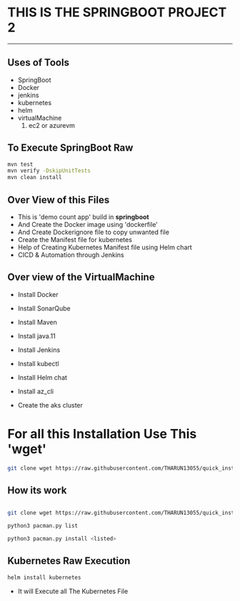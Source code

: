 # THIS IS THE SPRINGBOOT PROJECT 2

***

## Uses of Tools

- SpringBoot
- Docker
- jenkins
- kubernetes
- helm
- virtualMachine 
  1. ec2 or azurevm

## To Execute SpringBoot Raw

```bash
mvn test
mvn verify -DskipUnitTests
mvn clean install
```

## Over View of this Files

- This is 'demo count app' build in **springboot**
- And Create the Docker image using 'dockerfile' 
- And Create Dockerignore file to copy unwanted file
- Create the Manifest file for kubernetes
- Help of Creating Kubernetes Manifest file using Helm chart
- CICD & Automation through Jenkins

## Over view of the VirtualMachine

- Install Docker

- Install SonarQube

- Install Maven

- Install java.11

- Install Jenkins

- Install kubectl

- Install Helm chat

- Install az_cli

- Create the aks cluster

# For all this Installation Use This 'wget'

```bash
git clone wget https://raw.githubusercontent.com/THARUN13055/quick_install_linux/main/pacman.py
```
## How its work

```bash

git clone wget https://raw.githubusercontent.com/THARUN13055/quick_install_linux/main/pacman.py

python3 pacman.py list

python3 pacman.py install <listed>

```

## Kubernetes Raw Execution

```bash
helm install kubernetes
```

- It will Execute all The Kubernetes File
